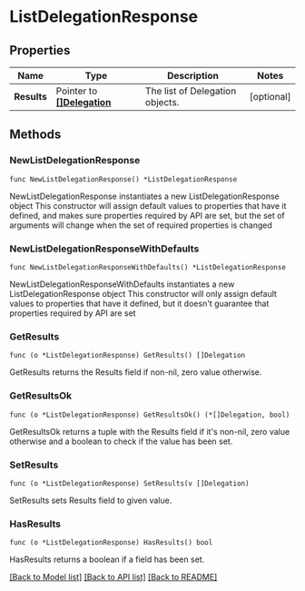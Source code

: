 # ListDelegationResponse

## Properties

Name | Type | Description | Notes
------------ | ------------- | ------------- | -------------
**Results** | Pointer to [**[]Delegation**](Delegation.md) | The list of Delegation objects. | [optional] 

## Methods

### NewListDelegationResponse

`func NewListDelegationResponse() *ListDelegationResponse`

NewListDelegationResponse instantiates a new ListDelegationResponse object
This constructor will assign default values to properties that have it defined,
and makes sure properties required by API are set, but the set of arguments
will change when the set of required properties is changed

### NewListDelegationResponseWithDefaults

`func NewListDelegationResponseWithDefaults() *ListDelegationResponse`

NewListDelegationResponseWithDefaults instantiates a new ListDelegationResponse object
This constructor will only assign default values to properties that have it defined,
but it doesn't guarantee that properties required by API are set

### GetResults

`func (o *ListDelegationResponse) GetResults() []Delegation`

GetResults returns the Results field if non-nil, zero value otherwise.

### GetResultsOk

`func (o *ListDelegationResponse) GetResultsOk() (*[]Delegation, bool)`

GetResultsOk returns a tuple with the Results field if it's non-nil, zero value otherwise
and a boolean to check if the value has been set.

### SetResults

`func (o *ListDelegationResponse) SetResults(v []Delegation)`

SetResults sets Results field to given value.

### HasResults

`func (o *ListDelegationResponse) HasResults() bool`

HasResults returns a boolean if a field has been set.


[[Back to Model list]](../README.md#documentation-for-models) [[Back to API list]](../README.md#documentation-for-api-endpoints) [[Back to README]](../README.md)



